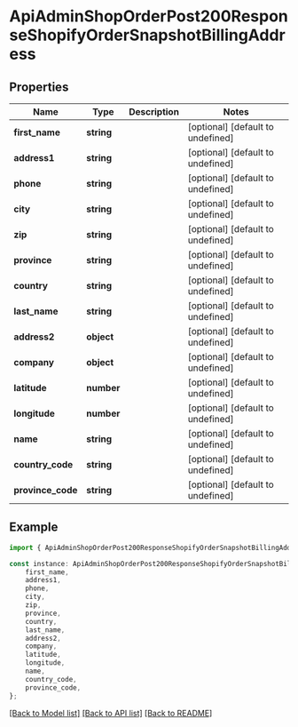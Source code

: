 # ApiAdminShopOrderPost200ResponseShopifyOrderSnapshotBillingAddress


## Properties

Name | Type | Description | Notes
------------ | ------------- | ------------- | -------------
**first_name** | **string** |  | [optional] [default to undefined]
**address1** | **string** |  | [optional] [default to undefined]
**phone** | **string** |  | [optional] [default to undefined]
**city** | **string** |  | [optional] [default to undefined]
**zip** | **string** |  | [optional] [default to undefined]
**province** | **string** |  | [optional] [default to undefined]
**country** | **string** |  | [optional] [default to undefined]
**last_name** | **string** |  | [optional] [default to undefined]
**address2** | **object** |  | [optional] [default to undefined]
**company** | **object** |  | [optional] [default to undefined]
**latitude** | **number** |  | [optional] [default to undefined]
**longitude** | **number** |  | [optional] [default to undefined]
**name** | **string** |  | [optional] [default to undefined]
**country_code** | **string** |  | [optional] [default to undefined]
**province_code** | **string** |  | [optional] [default to undefined]

## Example

```typescript
import { ApiAdminShopOrderPost200ResponseShopifyOrderSnapshotBillingAddress } from '@heavygee/arda-api-sdk';

const instance: ApiAdminShopOrderPost200ResponseShopifyOrderSnapshotBillingAddress = {
    first_name,
    address1,
    phone,
    city,
    zip,
    province,
    country,
    last_name,
    address2,
    company,
    latitude,
    longitude,
    name,
    country_code,
    province_code,
};
```

[[Back to Model list]](../README.md#documentation-for-models) [[Back to API list]](../README.md#documentation-for-api-endpoints) [[Back to README]](../README.md)
